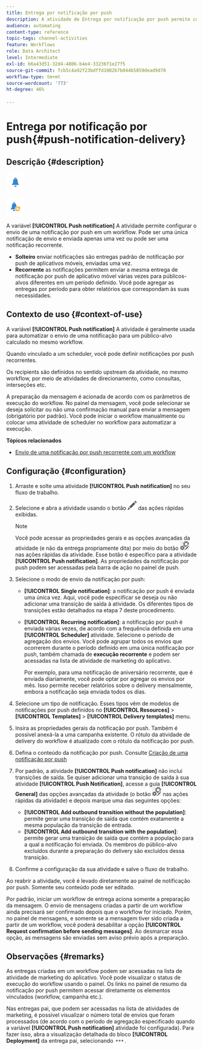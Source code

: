 ```yaml
---
title: Entrega por notificação por push
description: A atividade de Entrega por notificação por push permite configurar o envio de uma única notificação por push de envio ou uma notificação por push recorrente em um fluxo de trabalho.
audience: automating
content-type: reference
topic-tags: channel-activities
feature: Workflows
role: Data Architect
level: Intermediate
exl-id: b6a43d51-32d4-4806-b4e4-33236f1e27f5
source-git-commit: fcb5c4a92f23bdffd1082b7b044b5859dead9d70
workflow-type: tm+mt
source-wordcount: '773'
ht-degree: 46%

---
```


# Entrega por notificação por push{#push-notification-delivery}

## Descrição {#description}

![](assets/push.png)

![](assets/recurrentpush.png)

A variável **[!UICONTROL Push notification]** A atividade permite configurar o envio de uma notificação por push em um workflow. Pode ser uma única notificação de envio e enviada apenas uma vez ou pode ser uma notificação recorrente.

* **Solteiro** enviar notificações são entregas padrão de notificação por push de aplicativos móveis, enviadas uma vez.
* **Recorrente** as notificações permitem enviar a mesma entrega de notificação por push de aplicativo móvel várias vezes para públicos-alvos diferentes em um período definido. Você pode agregar as entregas por período para obter relatórios que correspondam às suas necessidades.

## Contexto de uso {#context-of-use}

A variável **[!UICONTROL Push notification]** A atividade é geralmente usada para automatizar o envio de uma notificação para um público-alvo calculado no mesmo workflow.

Quando vinculado a um scheduler, você pode definir notificações por push recorrentes.

Os recipients são definidos no sentido upstream da atividade, no mesmo workflow, por meio de atividades de direcionamento, como consultas, interseções etc.

A preparação da mensagem é acionada de acordo com os parâmetros de execução do workflow. No painel da mensagem, você pode selecionar se deseja solicitar ou não uma confirmação manual para enviar a mensagem (obrigatório por padrão). Você pode iniciar o workflow manualmente ou colocar uma atividade de scheduler no workflow para automatizar a execução.

**Tópicos relacionados**

* [Envio de uma notificação por push recorrente com um workflow](../../automating/using/recurring-push-notifications.md)

## Configuração {#configuration}

1. Arraste e solte uma atividade **[!UICONTROL Push notification]** no seu fluxo de trabalho.
1. Selecione e abra a atividade usando o botão ![](assets/edit_darkgrey-24px.png) das ações rápidas exibidas.

   >[!NOTE]
   >
   >Você pode acessar as propriedades gerais e as opções avançadas da atividade (e não da entrega propriamente dita) por meio do botão ![](assets/dlv_activity_params-24px.png) nas ações rápidas da atividade. Esse botão é específico para a atividade **[!UICONTROL Push notification]**. As propriedades da notificação por push podem ser acessadas pela barra de ação no painel de push.

1. Selecione o modo de envio da notificação por push:

   * **[!UICONTROL Single notification]**: a notificação por push é enviada uma única vez. Aqui, você pode especificar se deseja ou não adicionar uma transição de saída à atividade. Os diferentes tipos de transições estão detalhados na etapa 7 deste procedimento.
   * **[!UICONTROL Recurring notification]**: a notificação por push é enviada várias vezes, de acordo com a frequência definida em uma **[!UICONTROL Scheduler]** atividade. Selecione o período de agregação dos envios. Você pode agrupar todos os envios que ocorrerem durante o período definido em uma única notificação por push, também chamada de **execução recorrente** e podem ser acessadas na lista de atividade de marketing do aplicativo.

     Por exemplo, para uma notificação de aniversário recorrente, que é enviada diariamente, você pode optar por agregar os envios por mês. Isso permite receber relatórios sobre o delivery mensalmente, embora a notificação seja enviada todos os dias.

1. Selecione um tipo de notificação. Esses tipos vêm de modelos de notificações por push definidos no **[!UICONTROL Resources]** > **[!UICONTROL Templates]** > **[!UICONTROL Delivery templates]** menu.
1. Insira as propriedades gerais da notificação por push. Também é possível anexá-la a uma campanha existente. O rótulo da atividade de delivery do workflow é atualizado com o rótulo da notificação por push.
1. Defina o conteúdo da notificação por push. Consulte [Criação de uma notificação por push](../../channels/using/preparing-and-sending-a-push-notification.md)
1. Por padrão, a atividade **[!UICONTROL Push notification]** não inclui transições de saída. Se quiser adicionar uma transição de saída à sua atividade **[!UICONTROL Push Notification]**, acesse a guia **[!UICONTROL General]** das opções avançadas da atividade (o botão ![](assets/dlv_activity_params-24px.png) nas ações rápidas da atividade) e depois marque uma das seguintes opções:

   * **[!UICONTROL Add outbound transition without the population]**: permite gerar uma transição de saída que contém exatamente a mesma população da transição de entrada.
   * **[!UICONTROL Add outbound transition with the population]**: permite gerar uma transição de saída que contém a população para a qual a notificação foi enviada. Os membros do público-alvo excluídos durante a preparação do delivery são excluídos dessa transição.

1. Confirme a configuração da sua atividade e salve o fluxo de trabalho.

Ao reabrir a atividade, você é levado diretamente ao painel de notificação por push. Somente seu conteúdo pode ser editado.

Por padrão, iniciar um workflow de entrega aciona somente a preparação da mensagem. O envio de mensagens criadas a partir de um workflow ainda precisará ser confirmado depois que o workflow for iniciado. Porém, no painel de mensagens, e somente se a mensagem tiver sido criada a partir de um workflow, você poderá desabilitar a opção **[!UICONTROL Request confirmation before sending messages]**. Ao desmarcar essa opção, as mensagens são enviadas sem aviso prévio após a preparação.

## Observações {#remarks}

As entregas criadas em um workflow podem ser acessadas na lista de atividade de marketing do aplicativo. Você pode visualizar o status de execução do workflow usando o painel. Os links no painel de resumo da notificação por push permitem acessar diretamente os elementos vinculados (workflow, campanha etc.).

Nas entregas pai, que podem ser acessadas na lista de atividades de marketing, é possível visualizar o número total de envios que foram processados (de acordo com o período de agregação especificado quando a variável **[!UICONTROL Push notification]** atividade foi configurada). Para fazer isso, abra a visualização detalhada do bloco **[!UICONTROL Deployment]** da entrega pai, selecionando ![](assets/wkf_dlv_detail_button.png).
